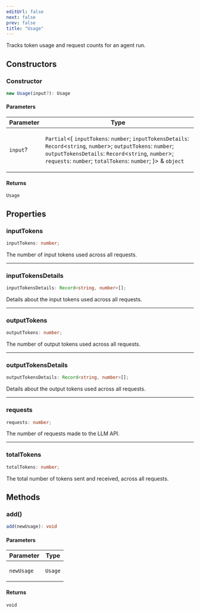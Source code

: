 ```yaml
---
editUrl: false
next: false
prev: false
title: "Usage"
---
```


Tracks token usage and request counts for an agent run.

## Constructors

### Constructor

```ts
new Usage(input?): Usage
```

#### Parameters

<table>
<thead>
<tr>
<th>Parameter</th>
<th>Type</th>
</tr>
</thead>
<tbody>
<tr>
<td>

`input`?

</td>
<td>

`Partial`\<\{ `inputTokens`: `number`; `inputTokensDetails`: `Record`\<`string`, `number`\>; `outputTokens`: `number`; `outputTokensDetails`: `Record`\<`string`, `number`\>; `requests`: `number`; `totalTokens`: `number`; \}\> & `object`

</td>
</tr>
</tbody>
</table>

#### Returns

`Usage`

## Properties

### inputTokens

```ts
inputTokens: number;
```

The number of input tokens used across all requests.

***

### inputTokensDetails

```ts
inputTokensDetails: Record<string, number>[];
```

Details about the input tokens used across all requests.

***

### outputTokens

```ts
outputTokens: number;
```

The number of output tokens used across all requests.

***

### outputTokensDetails

```ts
outputTokensDetails: Record<string, number>[];
```

Details about the output tokens used across all requests.

***

### requests

```ts
requests: number;
```

The number of requests made to the LLM API.

***

### totalTokens

```ts
totalTokens: number;
```

The total number of tokens sent and received, across all requests.

## Methods

### add()

```ts
add(newUsage): void
```

#### Parameters

<table>
<thead>
<tr>
<th>Parameter</th>
<th>Type</th>
</tr>
</thead>
<tbody>
<tr>
<td>

`newUsage`

</td>
<td>

`Usage`

</td>
</tr>
</tbody>
</table>

#### Returns

`void`
